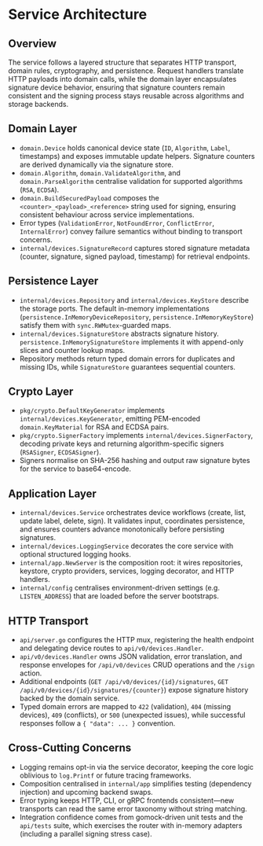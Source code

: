 # Service Architecture

## Overview
The service follows a layered structure that separates HTTP transport, domain rules, cryptography, and persistence. Request handlers translate HTTP payloads into domain calls, while the domain layer encapsulates signature device behavior, ensuring that signature counters remain consistent and the signing process stays reusable across algorithms and storage backends.

## Domain Layer
- `domain.Device` holds canonical device state (`ID`, `Algorithm`, `Label`, timestamps) and exposes immutable update helpers. Signature counters are derived dynamically via the signature store.
- `domain.Algorithm`, `domain.ValidateAlgorithm`, and `domain.ParseAlgorithm` centralise validation for supported algorithms (`RSA`, `ECDSA`).
- `domain.BuildSecuredPayload` composes the `<counter>_<payload>_<reference>` string used for signing, ensuring consistent behaviour across service implementations.
- Error types (`ValidationError`, `NotFoundError`, `ConflictError`, `InternalError`) convey failure semantics without binding to transport concerns.
- `internal/devices.SignatureRecord` captures stored signature metadata (counter, signature, signed payload, timestamp) for retrieval endpoints.

## Persistence Layer
- `internal/devices.Repository` and `internal/devices.KeyStore` describe the storage ports. The default in-memory implementations (`persistence.InMemoryDeviceRepository`, `persistence.InMemoryKeyStore`) satisfy them with `sync.RWMutex`-guarded maps.
- `internal/devices.SignatureStore` abstracts signature history. `persistence.InMemorySignatureStore` implements it with append-only slices and counter lookup maps.
- Repository methods return typed domain errors for duplicates and missing IDs, while `SignatureStore` guarantees sequential counters.

## Crypto Layer
- `pkg/crypto.DefaultKeyGenerator` implements `internal/devices.KeyGenerator`, emitting PEM-encoded `domain.KeyMaterial` for RSA and ECDSA pairs.
- `pkg/crypto.SignerFactory` implements `internal/devices.SignerFactory`, decoding private keys and returning algorithm-specific signers (`RSASigner`, `ECDSASigner`).
- Signers normalise on SHA-256 hashing and output raw signature bytes for the service to base64-encode.

## Application Layer
- `internal/devices.Service` orchestrates device workflows (create, list, update label, delete, sign). It validates input, coordinates persistence, and ensures counters advance monotonically before persisting signatures.
- `internal/devices.LoggingService` decorates the core service with optional structured logging hooks.
- `internal/app.NewServer` is the composition root: it wires repositories, keystore, crypto providers, services, logging decorator, and HTTP handlers.
- `internal/config` centralises environment-driven settings (e.g. `LISTEN_ADDRESS`) that are loaded before the server bootstraps.

## HTTP Transport
- `api/server.go` configures the HTTP mux, registering the health endpoint and delegating device routes to `api/v0/devices.Handler`.
- `api/v0/devices.Handler` owns JSON validation, error translation, and response envelopes for `/api/v0/devices` CRUD operations and the `/sign` action.
- Additional endpoints (`GET /api/v0/devices/{id}/signatures`, `GET /api/v0/devices/{id}/signatures/{counter}`) expose signature history backed by the domain service.
- Typed domain errors are mapped to `422` (validation), `404` (missing devices), `409` (conflicts), or `500` (unexpected issues), while successful responses follow a `{ "data": ... }` convention.

## Cross-Cutting Concerns
- Logging remains opt-in via the service decorator, keeping the core logic oblivious to `log.Printf` or future tracing frameworks.
- Composition centralised in `internal/app` simplifies testing (dependency injection) and upcoming backend swaps.
- Error typing keeps HTTP, CLI, or gRPC frontends consistent—new transports can read the same error taxonomy without string matching.
- Integration confidence comes from gomock-driven unit tests and the `api/tests` suite, which exercises the router with in-memory adapters (including a parallel signing stress case).
